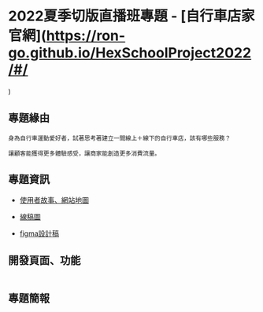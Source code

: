 # 2022夏季切版直播班專題 - [自行車店家官網](https://ron-go.github.io/HexSchoolProject2022/#/
)

## 專題緣由
```
身為自行車運動愛好者，試著思考著建立一間線上＋線下的自行車店，該有哪些服務？

讓顧客能獲得更多體驗感受，讓商家能創造更多消費流量。
```

## 專題資訊
* [使用者故事、網站地圖](https://discord.com/channels/801807326054055996/992278284903649320/994145802232528897)

* [線稿圖](https://discord.com/channels/801807326054055996/992278284903649320/994145802232528897)

* [figma設計稿](https://www.figma.com/file/0qDaoEKzVBu0KzVpzCs8OA/自行車店家官網?node-id=0%3A1)

## 開發頁面、功能
```
```

## 專題簡報
```
```

